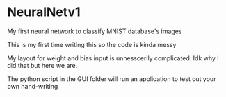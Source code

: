 # NeuralNetv1
My first neural network to classify MNIST database's images

This is my first time writing this so the code is kinda messy

My layout for weight and bias input is unnesscerily complicated. Idk why I did that but here we are.

The python script in the GUI folder will run an application to test out your own hand-writing
